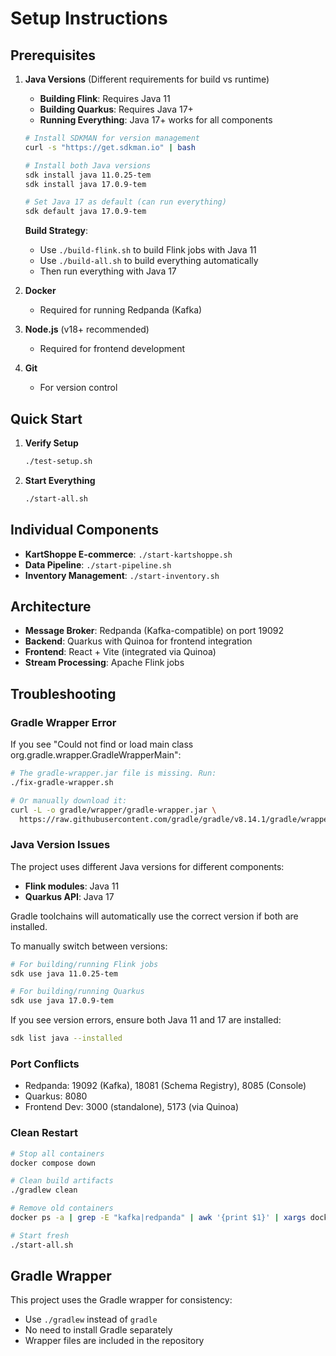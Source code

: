 # Setup Instructions

## Prerequisites

1. **Java Versions** (Different requirements for build vs runtime)
   - **Building Flink**: Requires Java 11
   - **Building Quarkus**: Requires Java 17+
   - **Running Everything**: Java 17+ works for all components
   
   ```bash
   # Install SDKMAN for version management
   curl -s "https://get.sdkman.io" | bash
   
   # Install both Java versions
   sdk install java 11.0.25-tem
   sdk install java 17.0.9-tem
   
   # Set Java 17 as default (can run everything)
   sdk default java 17.0.9-tem
   ```
   
   **Build Strategy**:
   - Use `./build-flink.sh` to build Flink jobs with Java 11
   - Use `./build-all.sh` to build everything automatically
   - Then run everything with Java 17
   
2. **Docker** 
   - Required for running Redpanda (Kafka)
   
3. **Node.js** (v18+ recommended)
   - Required for frontend development
   
4. **Git**
   - For version control

## Quick Start

1. **Verify Setup**
   ```bash
   ./test-setup.sh
   ```

2. **Start Everything**
   ```bash
   ./start-all.sh
   ```

## Individual Components

- **KartShoppe E-commerce**: `./start-kartshoppe.sh`
- **Data Pipeline**: `./start-pipeline.sh`  
- **Inventory Management**: `./start-inventory.sh`

## Architecture

- **Message Broker**: Redpanda (Kafka-compatible) on port 19092
- **Backend**: Quarkus with Quinoa for frontend integration
- **Frontend**: React + Vite (integrated via Quinoa)
- **Stream Processing**: Apache Flink jobs

## Troubleshooting

### Gradle Wrapper Error
If you see "Could not find or load main class org.gradle.wrapper.GradleWrapperMain":
```bash
# The gradle-wrapper.jar file is missing. Run:
./fix-gradle-wrapper.sh

# Or manually download it:
curl -L -o gradle/wrapper/gradle-wrapper.jar \
  https://raw.githubusercontent.com/gradle/gradle/v8.14.1/gradle/wrapper/gradle-wrapper.jar
```

### Java Version Issues

The project uses different Java versions for different components:
- **Flink modules**: Java 11
- **Quarkus API**: Java 17

Gradle toolchains will automatically use the correct version if both are installed.

To manually switch between versions:
```bash
# For building/running Flink jobs
sdk use java 11.0.25-tem

# For building/running Quarkus
sdk use java 17.0.9-tem
```

If you see version errors, ensure both Java 11 and 17 are installed:
```bash
sdk list java --installed
```

### Port Conflicts
- Redpanda: 19092 (Kafka), 18081 (Schema Registry), 8085 (Console)
- Quarkus: 8080
- Frontend Dev: 3000 (standalone), 5173 (via Quinoa)

### Clean Restart
```bash
# Stop all containers
docker compose down

# Clean build artifacts
./gradlew clean

# Remove old containers
docker ps -a | grep -E "kafka|redpanda" | awk '{print $1}' | xargs docker rm -f

# Start fresh
./start-all.sh
```

## Gradle Wrapper

This project uses the Gradle wrapper for consistency:
- Use `./gradlew` instead of `gradle`
- No need to install Gradle separately
- Wrapper files are included in the repository
